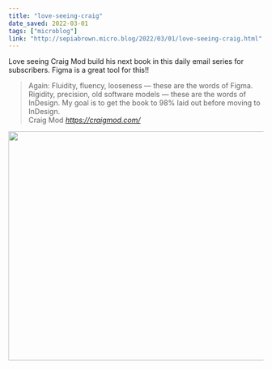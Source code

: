```yaml
---
title: "love-seeing-craig"
date_saved: 2022-03-01
tags: ["microblog"]
link: "http://sepiabrown.micro.blog/2022/03/01/love-seeing-craig.html"
---
```

Love seeing Craig Mod build his next book in this daily email series for subscribers. Figma is a great tool for this!!

<blockquote class="quoteback" darkmode="" data-title="Nightingalingale - 21: A Diary of Bookmaking" data-author="Craig Mod" cite="https://craigmod.com/">
<span>Again: Fluidity, fluency, looseness — these are the words of Figma. Rigidity, precision, old software models — these are the words of InDesign. My goal is to get the book to 98% laid out before moving to InDesign.&nbsp;</span>
<footer>Craig Mod<cite> <a href="https://craigmod.com/">https://craigmod.com/</a></cite></footer>
</blockquote><script note="" src="https://cdn.jsdelivr.net/gh/Blogger-Peer-Review/quotebacks@1/quoteback.js"></script>



<img src="uploads/2022/ec2ffa506e.jpg" width="600" height="453" alt="" />
